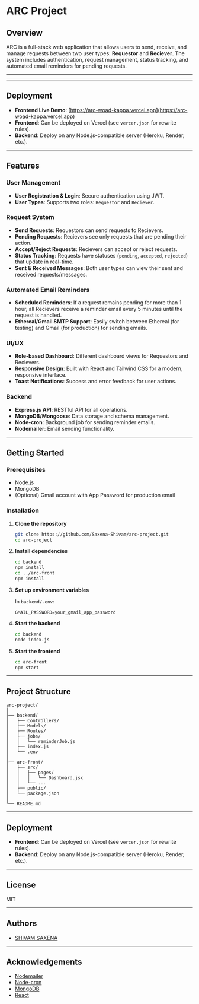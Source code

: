 ﻿# ARC Project

## Overview

ARC is a full-stack web application that allows users to send, receive, and manage requests between two user types: **Requestor** and **Reciever**. The system includes authentication, request management, status tracking, and automated email reminders for pending requests.

---

---

## Deployment

- **Frontend Live Demo**: [https://arc-woad-kappa.vercel.app](https://arc-woad-kappa.vercel.app)
- **Frontend**: Can be deployed on Vercel (see `vercer.json` for rewrite rules).
- **Backend**: Deploy on any Node.js-compatible server (Heroku, Render, etc.).

---

## Features

### User Management

- **User Registration & Login**: Secure authentication using JWT.
- **User Types**: Supports two roles: `Requestor` and `Reciever`.

### Request System

- **Send Requests**: Requestors can send requests to Recievers.
- **Pending Requests**: Recievers see only requests that are pending their action.
- **Accept/Reject Requests**: Recievers can accept or reject requests.
- **Status Tracking**: Requests have statuses (`pending`, `accepted`, `rejected`) that update in real-time.
- **Sent & Received Messages**: Both user types can view their sent and received requests/messages.

### Automated Email Reminders

- **Scheduled Reminders**: If a request remains pending for more than 1 hour, all Recievers receive a reminder email every 5 minutes until the request is handled.
- **Ethereal/Gmail SMTP Support**: Easily switch between Ethereal (for testing) and Gmail (for production) for sending emails.

### UI/UX

- **Role-based Dashboard**: Different dashboard views for Requestors and Recievers.
- **Responsive Design**: Built with React and Tailwind CSS for a modern, responsive interface.
- **Toast Notifications**: Success and error feedback for user actions.

### Backend

- **Express.js API**: RESTful API for all operations.
- **MongoDB/Mongoose**: Data storage and schema management.
- **Node-cron**: Background job for sending reminder emails.
- **Nodemailer**: Email sending functionality.

---

## Getting Started

### Prerequisites

- Node.js
- MongoDB
- (Optional) Gmail account with App Password for production email

### Installation

1. **Clone the repository**

   ```sh
   git clone https://github.com/Saxena-Shivam/arc-project.git
   cd arc-project
   ```

2. **Install dependencies**

   ```sh
   cd backend
   npm install
   cd ../arc-front
   npm install
   ```

3. **Set up environment variables**

   In `backend/.env`:

   ```
   GMAIL_PASSWORD=your_gmail_app_password
   ```

4. **Start the backend**

   ```sh
   cd backend
   node index.js
   ```

5. **Start the frontend**
   ```sh
   cd arc-front
   npm start
   ```

---

## Project Structure

```
arc-project/
│
├── backend/
│   ├── Controllers/
│   ├── Models/
│   ├── Routes/
│   ├── jobs/
│   │   └── reminderJob.js
│   ├── index.js
│   └── .env
│
├── arc-front/
│   ├── src/
│   │   ├── pages/
│   │   │   └── Dashboard.jsx
│   │   └── ...
│   ├── public/
│   └── package.json
│
└── README.md
```

---

## Deployment

- **Frontend**: Can be deployed on Vercel (see `vercer.json` for rewrite rules).
- **Backend**: Deploy on any Node.js-compatible server (Heroku, Render, etc.).

---

## License

MIT

---

## Authors

- [SHIVAM SAXENA](https://github.com/Saxena-Shivam)

---

## Acknowledgements

- [Nodemailer](https://nodemailer.com/)
- [Node-cron](https://www.npmjs.com/package/node-cron)
- [MongoDB](https://www.mongodb.com/)
- [React](https://react.dev/)
